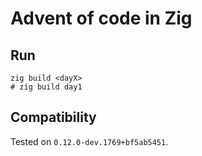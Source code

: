 # Advent of code in Zig

## Run

```shell
zig build <dayX>
# zig build day1
```

## Compatibility

Tested on `0.12.0-dev.1769+bf5ab5451`.
